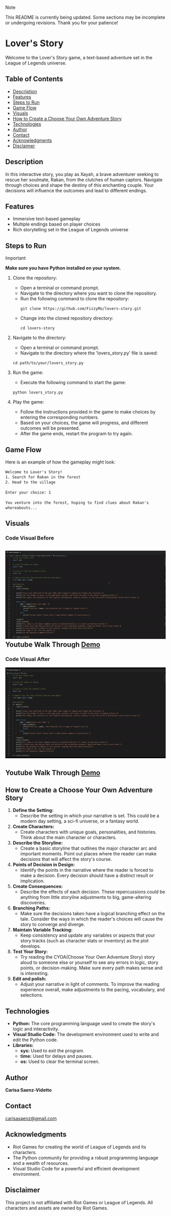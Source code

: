 > [!NOTE]
> This README is currently being updated. Some sections may be incomplete or undergoing revisions. Thank you for your patience!
# Lover's Story
Welcome to the Lover's Story game, a text-based adventure set in the League of Legends universe.

## Table of Contents
* [Description](#description)
* [Features](#features)
* [Steps to Run](#steps-to-run)
* [Game Flow](#game-flow)
* [Visuals](#visuals)
* [How to Create a Choose Your Own Adventure Story](#how-to-create-a-choose-your-own-adventure-story)
* [Technologies](#technologies)
* [Author](#author)
* [Contact](#contact)
* [Acknowledgments](#acknowledgments)
* [Disclaimer](#Disclaimer)

## Description
In this interactive story, you play as Xayah, a brave adventurer seeking to rescue her soulmate, Rakan, from the clutches of human captors. Navigate through choices and shape the destiny of this enchanting couple. Your decisions will influence the outcomes and lead to different endings.

## Features
* Immersive text-based gameplay
* Multiple endings based on player choices
* Rich storytelling set in the League of Legends universe

## Steps to Run
> [!IMPORTANT]
> **Make sure you have Python installed on your system.**

1. Clone the repository:
   * Open a terminal or command prompt.
   * Navigate to the directory where you want to clone the repository.
   * Run the following command to clone the repository:
     ```
     git clone https://github.com/FizzyMo/lovers-story.git
     ```
   * Change into the cloned repository directory:
     ```
     cd lovers-story
     ```
2. Navigate to the directory:
   * Open a terminal or command prompt.
   * Navigate to the directory where the 'lovers_story.py' file is saved:
    ```
    cd path/to/your/lovers_story.py
    ```

3. Run the game:
   * Execute the following command to start the game:
    ```
    python lovers_story.py
    ```

4. Play the game:
   * Follow the instructions provided in the game to make choices by entering the corresponding numbers.
   * Based on your choices, the game will progress, and different outcomes will be presented.
   * After the game ends, restart the program to try again.
  
## Game Flow
Here is an example of how the gameplay might look:
```
Welcome to Lover's Story!
1. Search for Rakan in the forest
2. Head to the village

Enter your choice: 1

You venture into the forest, hoping to find clues about Rakan's whereabouts...
```
## Visuals
### Code Visual Before
 ![](/assets/XayRak_gif.gif)<br>
 Youtube Walk Through [Demo](https://youtu.be/GgRnyEVJWnc)
 ---
### Code Visual After
 ![](/assets/finished.preview.gif)<br>

 Youtube Walk Through [Demo](https://youtu.be/sROQBv0l9PQ)
 ---
 ## How to Create a Choose Your Own Adventure Story
1. **Define the Setting:**
    * Describe the setting in which your narrative is set. This could be a modern day setting, a sci-fi universe, or a fantasy world.
2. **Create Characters:**
    * Create characters with unique goals, personalities, and histories. Think about the main character or characters.
3. **Describe the Storyline:**
    * Create a basic storyline that outlines the major character arc and important moments. Point out places where the reader can make decisions that will affect the story's course.
4. **Points of Decision in Design:**
    * Identify the points in the narrative where the reader is forced to make a decision. Every decision should have a distinct result or implication.
5. **Create Consequences:**
    * Describe the effects of each decision. These repercussions could be anything from little storyline adjustments to big, game-altering discoveries.
6. **Branching Paths:**
    * Make sure the decisions taken have a logical branching effect on the tale. Consider the ways in which the reader's choices will cause the story to converge and diverge.
7. **Maintain Variable Tracking:**
    * Keep consistency and update any variables or aspects that your story tracks (such as character stats or inventory) as the plot develops.
8. **Test Your Story:**
    * Try reading the CYOA(Choose Your Own Adventure Story) story aloud to someone else or yourself to see any errors in logic, story points, or decision-making. Make sure every path makes sense and is interesting.
9. **Edit and polish:**
   * Adjust your narrative in light of comments. To improve the reading experience overall, make adjustments to the pacing, vocabulary, and selections.

## Technologies
* **Python:** The core programming language used to create the story's logic and interactivity.
* **Visual Studio Code:** The development environment used to write and edit the Python code.
* **Libraries:**
  * **sys:** Used to exit the program.
  * **time:** Used for delays and pauses.
  * **os:** Used to clear the terminal screen.
 
## Author
**Carisa Saenz-Videtto**

## Contact
carisasaenz@gmail.com

## Acknowledgments
* Riot Games for creating the world of League of Legends and its characters.
* The Python community for providing a robust programming language and a wealth of resources.
* Visual Studio Code for a powerful and efficient development environment.

## Disclaimer
This project is not affiliated with Riot Games or League of Legends. All characters and assets are owned by Riot Games.









